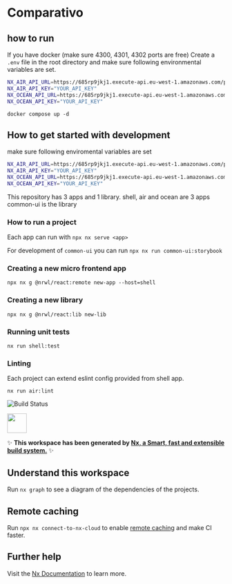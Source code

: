 # Comparativo

## how to run

If you have docker (make sure 4300, 4301, 4302 ports are free)
Create a `.env` file in the root directory and make sure following environmental variables are set.

```bash
NX_AIR_API_URL=https://685rp9jkj1.execute-api.eu-west-1.amazonaws.com/prod/air
NX_AIR_API_KEY="YOUR_API_KEY"
NX_OCEAN_API_URL=https://685rp9jkj1.execute-api.eu-west-1.amazonaws.com/prod/ocean
NX_OCEAN_API_KEY="YOUR_API_KEY"
```

`docker compose up -d`

## How to get started with development

make sure following enviromental variables are set

```bash
NX_AIR_API_URL=https://685rp9jkj1.execute-api.eu-west-1.amazonaws.com/prod/air
NX_AIR_API_KEY="YOUR_API_KEY"
NX_OCEAN_API_URL=https://685rp9jkj1.execute-api.eu-west-1.amazonaws.com/prod/ocean
NX_OCEAN_API_KEY="YOUR_API_KEY"
```

This repository has 3 apps and 1 library.
shell, air and ocean are 3 apps
common-ui is the library

### How to run a project

Each app can run with
`npx nx serve <app>`

For development of `common-ui` you can run
`npx nx run common-ui:storybook`

### Creating a new micro frontend app

`npx nx g @nrwl/react:remote new-app --host=shell`

### Creating a new library

`npx nx g @nrwl/react:lib new-lib`

### Running unit tests

`nx run shell:test`

### Linting

Each project can extend eslint config provided from shell app.

`nx run air:lint`

![Build Status](https://github.com/pahans/port-search-mfe/actions/workflows/default.yml/badge.svg)

<a alt="Nx logo" href="https://nx.dev" target="_blank" rel="noreferrer"><img src="https://raw.githubusercontent.com/nrwl/nx/master/images/nx-logo.png" width="45"></a>

✨ **This workspace has been generated by [Nx, a Smart, fast and extensible build system.](https://nx.dev)** ✨

## Understand this workspace

Run `nx graph` to see a diagram of the dependencies of the projects.

## Remote caching

Run `npx nx connect-to-nx-cloud` to enable [remote caching](https://nx.app) and make CI faster.

## Further help

Visit the [Nx Documentation](https://nx.dev) to learn more.

```

```
